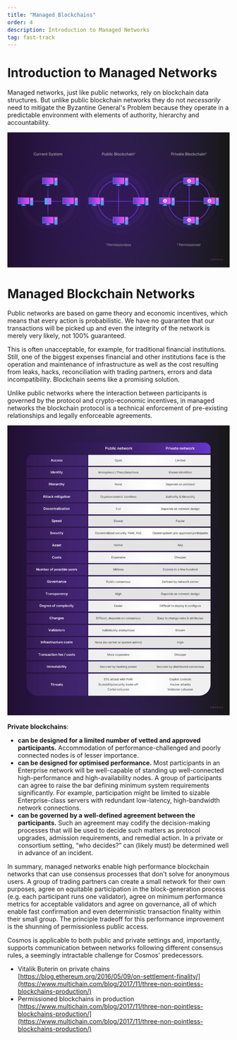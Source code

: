 ```yaml
---
title: "Managed Blockchains"
order: 4
description: Introduction to Managed Networks
tag: fast-track
---
```


<!-- Why make this an independent section? Why not combine it all into one section with private networks -->

# Introduction to Managed Networks

Managed networks, just like public networks, rely on blockchain data structures. But unlike public blockchain networks they do not *necessarily* need to mitigate the Byzantine General's Problem because they operate in a predictable environment with elements of authority, hierarchy and accountability.

![Public and Managed Network Comparison](images/00_08_public_vs_private_comparison-01.png)

# Managed Blockchain Networks

Public networks are based on game theory and economic incentives, which means that every action is probabilistic. We have no guarantee that our transactions will be picked up and even the integrity of the network is merely very likely, not 100% guaranteed.

This is often unacceptable, for example, for traditional financial institutions. Still, one of the biggest expenses financial and other institutions face is the operation and maintenance of infrastructure as well as the cost resulting from leaks, hacks, reconciliation with trading partners, errors and data incompatibility. Blockchain seems like a promising solution. 

Unlike public networks where the interaction between participants is governed by the protocol and crypto-economic incentives, in managed networks the blockchain protocol is a technical enforcement of pre-existing relationships and legally enforceable agreements.

![Public vs Private](images/00_10_public_vs_private_comparison_table.png)

**Private blockchains**:

* **can be designed for a limited number of vetted and approved participants.** Accommodation of performance-challenged and poorly connected nodes is of lesser importance. 
* **can be designed for optimised performance.** Most participants in an Enterprise network will be well-capable of standing up well-connected high-performance and high-availability nodes. A group of participants can agree to raise the bar defining minimum system requirements significantly. For example, participation might be limited to sizable Enterprise-class servers with redundant low-latency, high-bandwidth network connections.
* **can be governed by a well-defined agreement between the participants.** Such an agreement may codify the decision-making processes that will be used to decide such matters as protocol upgrades, admission requirements, and remedial action. In a private or consortium setting, “who decides?” can (likely must) be determined well in advance of an incident.

In summary, managed networks enable high performance blockchain networks that can use consensus processes that don't solve for anonymous users. A group of trading partners can create a small network for their own purposes, agree on equitable participation in the block-generation process (e.g. each participant runs one validator), agree on minimum performance metrics for acceptable validators and agree on governance, all of which enable fast confirmation and even deterministic transaction finality within their small group. The principle tradeoff for this performance improvement is the shunning of permissionless public access. 

Cosmos is applicable to both public and private settings and, importantly, supports communication between networks following different consensus rules, a seemingly intractable challenge for Cosmos' predecessors. 

<HighlightBox type="reading">
    
* Vitalik Buterin on private chains [https://blog.ethereum.org/2016/05/09/on-settlement-finality/](https://www.multichain.com/blog/2017/11/three-non-pointless-blockchains-production/)
* Permissioned blockchains in production [https://www.multichain.com/blog/2017/11/three-non-pointless-blockchains-production/](https://www.multichain.com/blog/2017/11/three-non-pointless-blockchains-production/)

</HighlightBox>
